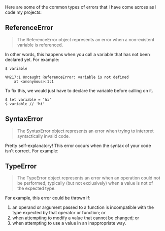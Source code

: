 Here are some of the common types of errors that I have come across as I code my projects:

## ReferenceError
> The ReferenceError object represents an error when a non-existent variable is referenced.

In other words, this happens when you call a variable that has not been declared yet. For example:

```
$ variable

VM217:1 Uncaught ReferenceError: variable is not defined
    at <anonymous>:1:1
```

To fix this, we would just have to declare the variable before calling on it.

```
$ let variable = 'hi'
$ variable // 'hi'
```

## SyntaxError
> The SyntaxError object represents an error when trying to interpret syntactically invalid code.

Pretty self-explanatory! This error occurs when the syntax of your code isn't correct. For example:

## TypeError
> The TypeError object represents an error when an operation could not be performed, typically (but not exclusively) when a value is not of the expected type.

For example, this error could be thrown if:
1. an operand or argument passed to a function is incompatible with the type expected by that operator or function; or
2. when attempting to modify a value that cannot be changed; or
3. when attempting to use a value in an inappropriate way.
